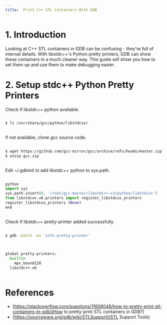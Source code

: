```yaml
---
title:  Print C++ STL Containers With GDB
---
```


# 1. Introduction
Looking at C++ STL containers in GDB can be confusing - they're full of internal details. With libstdc++'s Python pretty printers, GDB can show these containers in a much cleaner way. This guide will show you how to set them up and use them to make debugging easier.

# 2. Setup stdc++ Python Pretty Printers
Check if libstdc++ python available.
```sh
  
$ ls /usr/share/gcc/python/libstdcxx/
  
```

If not available, clone gcc source code.
```sh
  
$ wget https://github.com/gcc-mirror/gcc/archive/refs/heads/master.zip -O gcc.zip
$ unzip gcc.zip
  
```

Edit ~/.gdbinit to add libstdc++ python to sys.path.
```python
  
python
import sys
sys.path.insert(0, '/root/gcc-master/libstdc++-v3/python/libstdcxx')
from libstdcxx.v6.printers import register_libstdcxx_printers
register_libstdcxx_printers (None)
end
  
```

Check if libstdc++ pretty-printer added successfully.
```sh
  
$ gdb -batch -ex 'info pretty-printer'
  
```
```sh
  
global pretty-printers:
  builtin
    mpx_bound128
  libstdc++-v6
  
```


# References
- [https://stackoverflow.com/questions/11606048/how-to-pretty-print-stl-containers-in-gdb](How to pretty-print STL containers in GDB?)
- [https://sourceware.org/gdb/wiki/STLSupport](STL Support Tools)